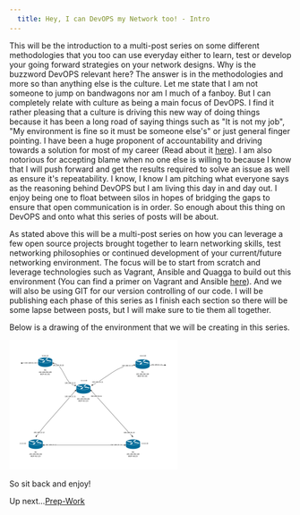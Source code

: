 ```yaml
---
  title: Hey, I can DevOPS my Network too! - Intro
---
```


This will be the introduction to a multi-post series on some different
methodologies that you too can use everyday either to learn, test or
develop your going forward strategies on your network designs. Why is
the buzzword DevOPS relevant here? The answer is in the methodologies
and more so than anything else is the culture. Let me state that I am
not someone to jump on bandwagons nor am I much of a fanboy. But I can
completely relate with culture as being a main focus of DevOPS. I find
it rather pleasing that a culture is driving this new way of doing
things because it has been a long road of saying things such as "It is
not my job", "My environment is fine so it must be someone else's"
or just general finger pointing. I have been a huge proponent of
accountability and driving towards a solution for most of my career
(Read about it
[here](http://everythingshouldbevirtual.com/a-journey-to-modern-day-it-relevance)).
I am also notorious for accepting blame when no one else is willing to
because I know that I will push forward and get the results required to
solve an issue as well as ensure it's repeatability. I know, I know I
am pitching what everyone says as the reasoning behind DevOPS but I am
living this day in and day out. I enjoy being one to float between silos
in hopes of bridging the gaps to ensure that open communication is in
order. So enough about this thing on DevOPS and onto what this series of
posts will be about.

As stated above this will be a multi-post series on how you can leverage
a few open source projects brought together to learn networking skills,
test networking philosophies or continued development of your
current/future networking environment. The focus will be to start from
scratch and leverage technologies such as Vagrant, Ansible and Quagga to
build out this environment (You can find a primer on Vagrant and Ansible
[here](http://everythingshouldbevirtual.com/learning-vagrant-and-ansible-provisioning)).
And we will also be using GIT for our version controlling of our code. I
will be publishing each phase of this series as I finish each section so
there will be some lapse between posts, but I will make sure to tie them
all together.

Below is a drawing of the environment that we will be creating in this
series.

![ossrouting-bgp-drawing - New Page](../../assets/ossrouting-bgp-drawing-New-Page-300x232.png)

So sit back and enjoy!

Up next...[Prep-Work](http://everythingshouldbevirtual.com/hey-i-can-devops-my-network-too-prep-work-part-1)
